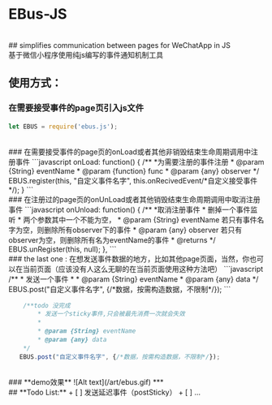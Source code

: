 # EBus-JS
 <br>
## simplifies communication between pages for WeChatApp in JS <br>基于微信小程序使用纯js编写的事件通知机制工具

 <br>

## **使用方式：**



### 在需要接受事件的page页引入js文件
```javascript
let EBUS = require('ebus.js');
```
 <br>
### 在需要接受事件的page页的onLoad或者其他非销毁结束生命周期调用中注册事件
```javascript
   onLoad: function() {
        /**
            *为需要注册的事件注册  
            * @param {String} eventName
            * @param {function} func
            * @param {any} observer
        */
        EBUS.register(this, "自定义事件名字", this.onRecivedEvent/*自定义接受事件*/);
   }
```
 <br>
### 在注册过的page页的onUnLoad或者其他销毁结束生命周期调用中取消注册事件
```javascript
 onUnload: function() {
     /**
        *取消注册事件  
        * 删掉一个事件监听
        * 两个参数其中一个不能为空，
        * @param {String} eventName 若只有事件名字为空，则删除所有observer下的事件
        * @param {any} observer 若只有observer为空，则删除所有名为eventName的事件
        * @returns
    */
    EBUS.unRegister(this, null);
  },
```
 <br>
### the last one : 在想发送事件数据的地方，比如其他page页面，当然，你也可以在当前页面（应该没有人这么无聊的在当前页面使用这种方法吧）
```javascript
    /**
        * 发送一个事件
        * 
        * @param {String} eventName
        * @param {any} data
    */
   EBUS.post("自定义事件名字", {/*数据，按需构造数据，不限制*/});
```

```javascript
    /**todo 没完成 
        * 发送一个sticky事件,只会被最先消费一次就会失效
        * 
        * @param {String} eventName
        * @param {any} data
    */
   EBUS.post("自定义事件名字", {/*数据，按需构造数据，不限制*/});
```
 <br>
### **demo效果**
 ![Alt text](/art/ebus.gif)
***
 <br>
## **Todo List:**
 + [ ] 发送延迟事件（postSticky）
 + [ ] ...




